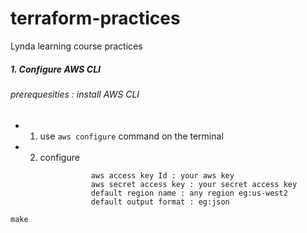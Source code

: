 # terraform-practices
Lynda learning course practices

##### 1. Configure AWS CLI
###### prerequesities : install AWS CLI
- 1. use `aws configure` command on the terminal
- 2. configure 
```
                  aws access key Id : your aws key
                  aws secret access key : your secret access key
                  default region name : any region eg:us-west2
                  default output format : eg:json
```
`make`
